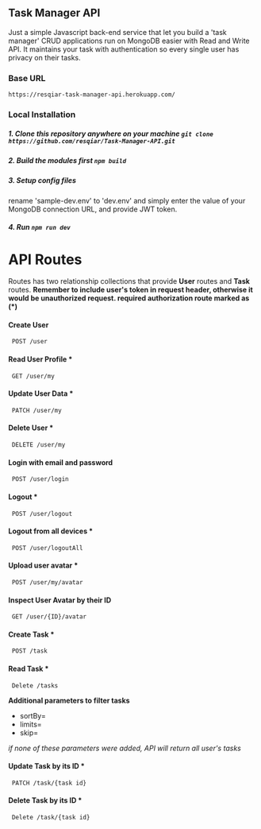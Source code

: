 ## Task Manager API
Just a simple Javascript back-end service that let you build a 'task manager' CRUD applications run on MongoDB easier with Read and Write API. It maintains your task with authentication so every single user has privacy on their tasks.

### Base URL
```
https://resqiar-task-manager-api.herokuapp.com/
```
### Local Installation
##### 1. Clone this repository anywhere on your machine `git clone https://github.com/resqiar/Task-Manager-API.git`
##### 2. Build the modules first `npm build`
##### 3. Setup config files
rename 'sample-dev.env' to 'dev.env' and simply enter the value of your MongoDB connection URL, and provide JWT token.
##### 4. Run `npm run dev`

# API Routes
Routes has two relationship collections that provide **User** routes and **Task** routes. 
**Remember to include user's token in request header, otherwise it would be unauthorized request. required authorization route marked as (*)**

#### Create User
```
 POST /user
 ```
 
 #### Read User Profile *
 
```
 GET /user/my
 ```
 
 #### Update User Data *
```
 PATCH /user/my
 ```
 
 #### Delete User *
```
 DELETE /user/my
 ```
 
 #### Login with email and password
```
 POST /user/login
 ```
 
 #### Logout *
```
 POST /user/logout
 ```
 
 #### Logout from all devices *
```
 POST /user/logoutAll
 ```
 
 #### Upload user avatar *
```
 POST /user/my/avatar
 ```
 
 #### Inspect User Avatar by their ID 
```
 GET /user/{ID}/avatar
 ```
 
 #### Create Task *
```
 POST /task
 ```
 
  #### Read Task *
```
 Delete /tasks
 ```
 **Additional parameters to filter tasks**
 * sortBy=
 * limits=
 * skip=
 
 *if none of these parameters were added, API will return all user's tasks*
 
  #### Update Task by its ID *
```
 PATCH /task/{task id}
 ```
 
  #### Delete Task by its ID *
```
 Delete /task/{task id}
 ```
